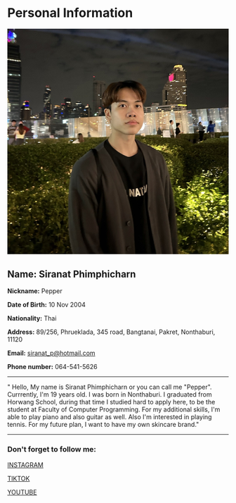 # Personal Information

![my_image](IMG_0180.jpg)

## **Name:** Siranat Phimphicharn

**Nickname:** Pepper

**Date of Birth:** 10 Nov 2004

**Nationality:** Thai

**Address:** 89/256, Phrueklada, 345 road, Bangtanai, Pakret, Nonthaburi, 11120

**Email:** siranat_p@hotmail.com

**Phone number:** 064-541-5626

****

" Hello, My name is Siranat Phimphicharn or you can call me "Pepper". Currrently, I'm 19 years old. I was born in Nonthaburi. I graduated from Horwang School, during that time I studied hard to apply here, to be the student at Faculty of Computer Programming. For my additional skills, I'm able to play piano and also guitar as well. Also I'm interested in playing tennis. For my future plan, I want to have my own skincare brand."

****

### Don't forget to follow me:

[INSTAGRAM](https://www.instagram.com/pxp_srtbb/?igsh=MXQ5eWdudXFtM2o4ZQ%3D%3D&utm_source=qr)

[TIKTOK](https://www.tiktok.com/@pxp_srtbb)

[YOUTUBE](https://www.youtube.com/@pxp_srtbb9925/videos)
